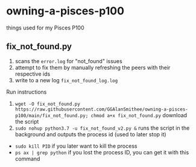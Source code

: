 # owning-a-pisces-p100
things used for my Pisces P100

## fix_not_found.py

1. scans the `error.log` for "not_found" issues
2. attempt to fix them by manually refreshing the peers with their respective ids
3. write to a new log `fix_not_found_log.log`

Run instructions

1. `wget -O fix_not_found.py 
https://raw.githubusercontent.com/GGAlanSmithee/owning-a-pisces-p100/main/fix_not_found.py; chmod a+x fix_not_found.py` download the script
2. `sudo nohup python3.7 -u fix_not_found_v2.py &` runs the script in the background and outputs the process id (used to later stop it)

* `sudo kill PID` if you later want to kill the process
* `ps ax | grep python` if you lost the process ID, you can get it with this command
